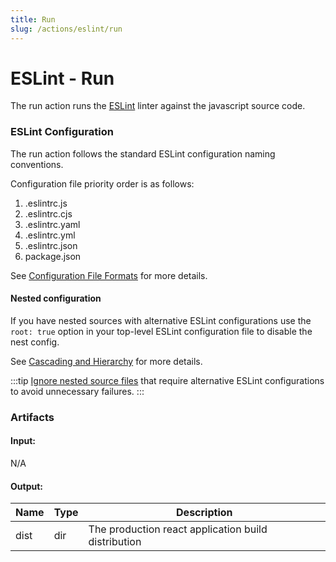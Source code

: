 ```yaml
---
title: Run
slug: /actions/eslint/run
---
```


# ESLint - Run

The run action runs the [ESLint](https://eslint.org/) linter against the javascript source code. 

### ESLint Configuration

The run action follows the standard ESLint configuration naming conventions. 

Configuration file priority order is as follows:

1. .eslintrc.js
2. .eslintrc.cjs
3. .eslintrc.yaml
4. .eslintrc.yml
5. .eslintrc.json
6. package.json

See [Configuration File Formats](https://eslint.org/docs/latest/use/configure/configuration-files#configuration-file-formats) for more details.

#### Nested configuration

If you have nested sources with alternative ESLint configurations use the `root: true` option in your top-level ESLint configuration file to disable the nest config. 

See [Cascading and Hierarchy](https://eslint.org/docs/latest/use/configure/ignore) for more details.

:::tip
[Ignore nested source files](https://eslint.org/docs/latest/use/configure/ignore) that require alternative ESLint configurations to avoid unnecessary failures.
:::

### Artifacts

#### Input:

N/A

#### Output:

|Name|Type|Description|
|-|-|-|
|dist|dir|The production react application build distribution|
